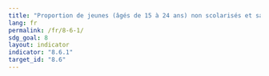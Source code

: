 ```yaml
---
title: "Proportion de jeunes (âgés de 15 à 24 ans) non scolarisés et sans emploi ni formation"
lang: fr
permalink: /fr/8-6-1/
sdg_goal: 8
layout: indicator
indicator: "8.6.1"
target_id: "8.6"
---
```


